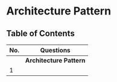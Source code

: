 # Architecture Pattern

## Table of Contents

| No. | Questions |
| --- | --------- |
||**Architecture Pattern**|
|	1	|	 	|
 
